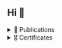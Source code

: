 ## Hi 👋

<details>
<summary>📑 Publications</summary>

  > * [ESMO 2024](https://www.esmo.org/): Deep learning tertiary lymphoid structures detection on HES/H&E slides and association to survival outcome in sarcoma
  >   * [abstract](https://oncologypro.esmo.org/meeting-resources/esmo-congress-2024/deep-learning-tertiary-lymphoid-structures-detection-on-hes-h-e-slides-and-association-to-survival-outcome-in-sarcoma)
  >   * [poster](ressources/esmo_2024_poster.pdf)
  > * [DP&AI 2024](): Development of TLS  Detect, a deep learning tool to predict the presence of tertiary lymphoid structures (TLS) on pan-tumor routine whole slide images
  >   * [poster](ressources/DP&AI_2024_poster.pdf)
</details>

<details>
<summary>🎖️ Certificates</summary>
  
  > ## 🤖 Machine learning
  
  > * [Machine learning operations specialization](https://coursera.org/share/06352d9efb4c7c72f99d3aeedc704f4f), Duke University
  >   * [Python Essentials for MLOps](https://coursera.org/share/9a25b254735921a443944fac6b661b78)   
  >   * [DevOps, DataOps, MLOps](https://coursera.org/share/9a25b254735921a443944fac6b661b78)   
  >   * [MLOps Platforms: Amazon SageMaker and Azure ML](https://coursera.org/share/9c7b3feca1bee1f3ef9c854b01c923cb)   
  >   * [MLOps Tools: MLflow and Hugging Face](https://coursera.org/share/0ff9b3de8abaaf98f600b0e066756c1e)   
  
  > * [AI for Medical Diagnosis](https://coursera.org/share/5a30826ce7ef1aef9912b7e0cef9fb13), Johns Hopkins University
  
  > * [Sequences, Time Series and Prediction](https://coursera.org/share/e957aa0d8753fb6b2d8bb251a178fbd8), DeepLearning.AI
  
  > * [DeepLearning.AI TensorFlow Developer Professional Certificate](https://coursera.org/share/14fcd5939a98d381171ea7752ab97243), DeepLearning.AI
  >   * [Introduction to TensorFlow for Artificial Intelligence, Machine Learning, and Deep Learning](https://coursera.org/share/614b522554910f2e483176eabe236d09)
  >   * [Convolutional Neural Networks in TensorFlow](https://coursera.org/share/41fdc34d212f74d5f346ab9ebdc60617)
  >   * [Natural Language Processing in TensorFlow](https://coursera.org/share/614b522554910f2e483176eabe236d09)
  
  > * [IBM AI Developer Professional Certificate](https://coursera.org/share/fc285e75e2530faf891c63ca89e3877f), IBM
  >   * [Python for Data Science, AI & Development]()
  >   * [Building AI Applications with Watson APIs]()
  >   * [Introduction to Computer Vision and Image Processing](https://coursera.org/share/67d1a14f33a9b1b41b9a27aa026550f1)
  
  > * [Machine Learning](https://coursera.org/share/c05217877713659907c9aeb00972cb1e), Stanford University

  > ## 🧬 Science
  
  > * [Introduction to the Biology of Cancer](https://coursera.org/share/730e4c656af2452dff6d94f4fbcb4347), Johns Hopkins University
</details>
